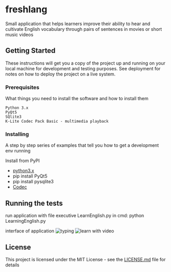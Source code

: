 # freshlang
Small application that helps learners improve their ability to hear and cultivate English vocabulary through pairs of sentences in movies or short music videos

## Getting Started

These instructions will get you a copy of the project up and running on your local machine for development and testing purposes. See deployment for notes on how to deploy the project on a live system.

### Prerequisites

What things you need to install the software and how to install them

```
Python 3.x
PyQt5
SQlite3
K-Lite Codec Pack Basic - multimedia playback
```

### Installing

A step by step series of examples that tell you how to get a development env running

Install from PyPI
* [python3.x](https://www.python.org/downloads/)
* pip install PyQt5
* pip install pysqlite3
* [Codec](http://files2.codecguide.com/K-Lite_Codec_Pack_1499_Basic.exe)

## Running the tests

run application with file executive LearnEnglish.py in cmd: 
python LearningEnglish.py

interface of application
![typing](https://github.com/leavin296/freshlang/blob/master/demo/typing.png)
![learn with video](https://github.com/leavin296/freshlang/blob/master/demo/learn_with_video.png)

## License

This project is licensed under the MIT License - see the [LICENSE.md](LICENSE.md) file for details

